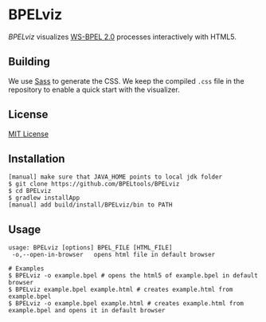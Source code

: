 # BPELviz

*BPELviz* visualizes [WS-BPEL 2.0] processes interactively with HTML5.

## Building

We use [Sass] to generate the CSS.
We keep the compiled `.css` file in the repository to enable a quick start with the visualizer.

## License

[MIT License]

## Installation

    [manual] make sure that JAVA_HOME points to local jdk folder
    $ git clone https://github.com/BPELtools/BPELviz
    $ cd BPELviz
    $ gradlew installApp
    [manual] add build/install/BPELviz/bin to PATH

## Usage

    usage: BPELviz [options] BPEL_FILE [HTML_FILE]
     -o,--open-in-browser   opens html file in default browser

    # Examples
    $ BPELviz -o example.bpel # opens the html5 of example.bpel in default browser
    $ BPELviz example.bpel example.html # creates example.html from example.bpel
    $ BPELviz -o example.bpel example.html # creates example.html from example.bpel and opens it in default browser

  [WS-BPEL 2.0]: http://docs.oasis-open.org/wsbpel/2.0/wsbpel-v2.0.html
  [MIT License]: http://opensource.org/licenses/MIT
  [Sass]: http://sass-lang.com
  [saxon]: http://saxon.sourceforge.net/

